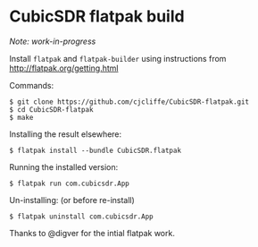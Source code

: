 # CubicSDR flatpak build

_Note: work-in-progress_

Install ```flatpak``` and ```flatpak-builder``` using instructions from http://flatpak.org/getting.html

Commands:
```
$ git clone https://github.com/cjcliffe/CubicSDR-flatpak.git
$ cd CubicSDR-flatpak
$ make
```

Installing the result elsewhere:
```
$ flatpak install --bundle CubicSDR.flatpak
```

Running the installed version:
```
$ flatpak run com.cubicsdr.App
```

Un-installing: (or before re-install)
```
$ flatpak uninstall com.cubicsdr.App
```

Thanks to @digver for the intial flatpak work.
